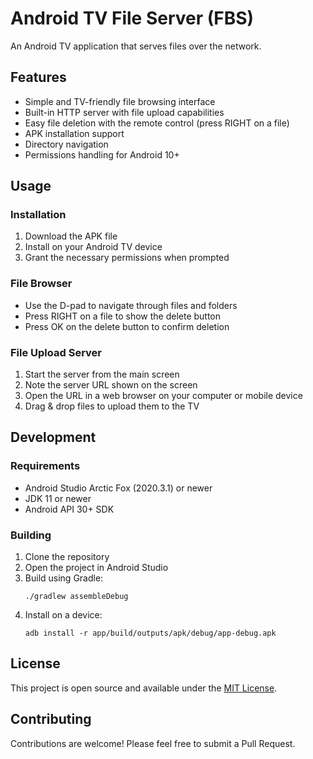 # Android TV File Server (FBS)

An Android TV application that serves files over the network.

## Features

- Simple and TV-friendly file browsing interface
- Built-in HTTP server with file upload capabilities
- Easy file deletion with the remote control (press RIGHT on a file)
- APK installation support
- Directory navigation
- Permissions handling for Android 10+

## Usage

### Installation

1. Download the APK file
2. Install on your Android TV device
3. Grant the necessary permissions when prompted

### File Browser

- Use the D-pad to navigate through files and folders
- Press RIGHT on a file to show the delete button
- Press OK on the delete button to confirm deletion

### File Upload Server

1. Start the server from the main screen
2. Note the server URL shown on the screen
3. Open the URL in a web browser on your computer or mobile device
4. Drag & drop files to upload them to the TV

## Development

### Requirements

- Android Studio Arctic Fox (2020.3.1) or newer
- JDK 11 or newer
- Android API 30+ SDK

### Building

1. Clone the repository
2. Open the project in Android Studio
3. Build using Gradle:
   ```
   ./gradlew assembleDebug
   ```
4. Install on a device:
   ```
   adb install -r app/build/outputs/apk/debug/app-debug.apk
   ```

## License

This project is open source and available under the [MIT License](LICENSE).

## Contributing

Contributions are welcome! Please feel free to submit a Pull Request. 